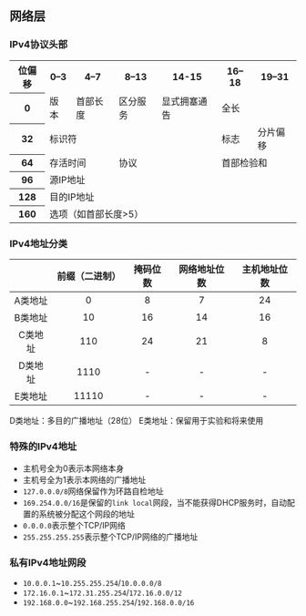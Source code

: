 ## 网络层

### IPv4协议头部

<table style="tr th { text-align: 'center'; }; td { align: 'center'; }">
<tbody>
<tr>
<th>位偏移</th>
<th colspan="4">0–3</th>
<th colspan="4">4–7</th>
<th colspan="6">8–13</th>
<th colspan="2">14-15</th>
<th colspan="3">16–18</th>
<th colspan="13">19–31</th>
</tr>
<tr>
<th>0</th>
<td colspan="4">版本</td>
<td colspan="4">首部长度</td>
<td colspan="6">区分服务</td>
<td colspan="2">显式拥塞通告</td>
<td colspan="16">全长</td>
</tr>
<tr>
<th>32</th>
<td colspan="16">标识符</td>
<td colspan="3">标志</td>
<td colspan="13">分片偏移</td>
</tr>
<tr>
<th>64</th>
<td colspan="8">存活时间</td>
<td colspan="8">协议</td>
<td colspan="16">首部检验和</td>
</tr>
<tr>
<th>96</th>
<td colspan="32">源IP地址</td>
</tr>
<tr>
<th>128</th>
<td colspan="32">目的IP地址</td>
</tr>
<tr>
<th>160</th>
<td colspan="32">选项（如首部长度&gt;5）</td>
</tr>
</tbody></table>

### IPv4地址分类

|  | **前缀（二进制）** | **掩码位数** |**网络地址位数** | **主机地址位数** |
| :---: | :---: | :---: | :---: | :---: |
| A类地址 | 0 | 8 | 7 | 24 |
| B类地址 | 10 | 16 | 14 | 16 |
| C类地址 | 110 | 24 | 21 | 8 |
| D类地址 | 1110 | - | - | - |
| E类地址 | 11110 | - | - | - |

D类地址：多目的广播地址（28位）
E类地址：保留用于实验和将来使用

### 特殊的IPv4地址

* 主机号全为0表示本网络本身
* 主机号全为1表示本网络的广播地址
* `127.0.0.0/8`网络保留作为环路自检地址
* `169.254.0.0/16`是保留的`link local`网段，当不能获得DHCP服务时，自动配置的系统被分配这个网段的地址
* `0.0.0.0`表示整个TCP/IP网络
* `255.255.255.255`表示整个TCP/IP网络的广播地址

### 私有IPv4地址网段

* `10.0.0.1`~`10.255.255.254`/`10.0.0.0/8`
* `172.16.0.1`~`172.31.255.254`/`172.16.0.0/12`
* `192.168.0.0`~`192.168.255.254`/`192.168.0.0/16`
